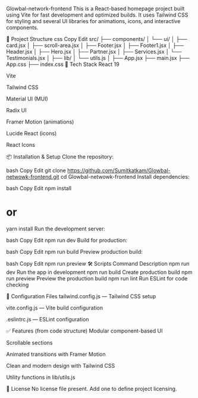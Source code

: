 Glowbal-network-frontend
This is a React-based homepage project built using Vite for fast development and optimized builds. It uses Tailwind CSS for styling and several UI libraries for animations, icons, and interactive components.

📁 Project Structure
css
Copy
Edit
src/
├── components/
│   └── ui/
│       ├── card.jsx
│       ├── scroll-area.jsx
│       ├── Footer.jsx
│       ├── Footer1.jsx
│       ├── Header.jsx
│       ├── Hero.jsx
│       ├── Partner.jsx
│       ├── Services.jsx
│       └── Testimonials.jsx
│
├── lib/
│   └── utils.js
│
├── App.jsx
├── main.jsx
├── App.css
├── index.css
🚀 Tech Stack
React 19

Vite

Tailwind CSS

Material UI (MUI)

Radix UI

Framer Motion (animations)

Lucide React (icons)

React Icons

📦 Installation & Setup
Clone the repository:

bash
Copy
Edit
git clone https://github.com/Sumitkatkam/Glowbal-netwowk-frontend.git
cd Glowbal-netwowk-frontend
Install dependencies:

bash
Copy
Edit
npm install
# or
yarn install
Run the development server:

bash
Copy
Edit
npm run dev
Build for production:

bash
Copy
Edit
npm run build
Preview production build:

bash
Copy
Edit
npm run preview
🛠️ Scripts
Command	Description
npm run dev	Run the app in development
npm run build	Create production build
npm run preview	Preview the production build
npm run lint	Run ESLint for code checking

📂 Configuration Files
tailwind.config.js — Tailwind CSS setup

vite.config.js — Vite build configuration

.eslintrc.js — ESLint configuration

✅ Features (from code structure)
Modular component-based UI

Scrollable sections

Animated transitions with Framer Motion

Clean and modern design with Tailwind CSS

Utility functions in lib/utils.js

📃 License
No license file present. Add one to define project licensing.
